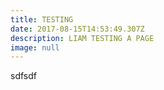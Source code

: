```yaml
---
title: TESTING
date: 2017-08-15T14:53:49.307Z
description: LIAM TESTING A PAGE
image: null
---
```

sdfsdf
